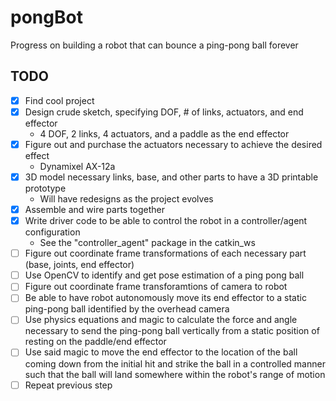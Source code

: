 # pongBot
Progress on building a robot that can bounce a ping-pong ball forever

## TODO
- [x] Find cool project
- [x] Design crude sketch, specifying DOF, # of links, actuators, and end effector
  - 4 DOF, 2 links, 4 actuators, and a paddle as the end effector
- [x] Figure out and purchase the actuators necessary to achieve the desired effect
  - Dynamixel AX-12a
- [x] 3D model necessary links, base, and other parts to have a 3D printable prototype
  - Will have redesigns as the project evolves
- [x] Assemble and wire parts together
- [x] Write driver code to be able to control the robot in a controller/agent configuration
  -  See the "controller_agent" package in the catkin_ws
- [ ] Figure out coordinate frame transformations of each necessary part (base, joints, end effector)
- [ ] Use OpenCV to identify and get pose estimation of a ping pong ball
- [ ] Figure out coordinate frame transforamtions of camera to robot
- [ ] Be able to have robot autonomously move its end effector to a static ping-pong ball identified by the overhead camera
- [ ] Use physics equations and magic to calculate the force and angle necessary to send the ping-pong ball vertically from a static position of resting on the paddle/end effector
- [ ] Use said magic to move the end effector to the location of the ball coming down from the initial hit and strike the ball in a controlled manner such that the ball will land somewhere within the robot's range of motion
- [ ] Repeat previous step 
